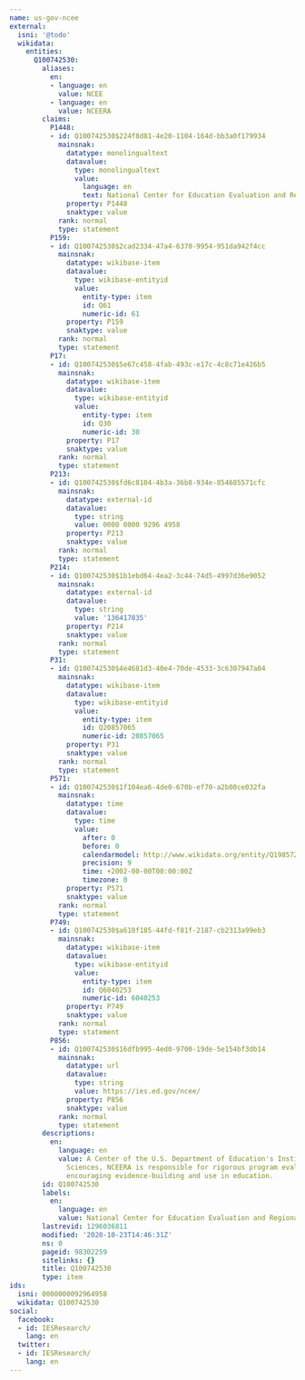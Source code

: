 ```yaml
---
name: us-gov-ncee
external:
  isni: '@todo'
  wikidata:
    entities:
      Q100742530:
        aliases:
          en:
          - language: en
            value: NCEE
          - language: en
            value: NCEERA
        claims:
          P1448:
          - id: Q100742530$224f8d81-4e20-1104-164d-bb3a0f179934
            mainsnak:
              datatype: monolingualtext
              datavalue:
                type: monolingualtext
                value:
                  language: en
                  text: National Center for Education Evaluation and Regional Assistance
              property: P1448
              snaktype: value
            rank: normal
            type: statement
          P159:
          - id: Q100742530$2cad2334-47a4-6370-9954-951da942f4cc
            mainsnak:
              datatype: wikibase-item
              datavalue:
                type: wikibase-entityid
                value:
                  entity-type: item
                  id: Q61
                  numeric-id: 61
              property: P159
              snaktype: value
            rank: normal
            type: statement
          P17:
          - id: Q100742530$5e67c458-4fab-493c-e17c-4c8c71e426b5
            mainsnak:
              datatype: wikibase-item
              datavalue:
                type: wikibase-entityid
                value:
                  entity-type: item
                  id: Q30
                  numeric-id: 30
              property: P17
              snaktype: value
            rank: normal
            type: statement
          P213:
          - id: Q100742530$fd6c8104-4b3a-36b8-934e-854685571cfc
            mainsnak:
              datatype: external-id
              datavalue:
                type: string
                value: 0000 0000 9296 4958
              property: P213
              snaktype: value
            rank: normal
            type: statement
          P214:
          - id: Q100742530$1b1ebd64-4ea2-3c44-74d5-4997d36e9052
            mainsnak:
              datatype: external-id
              datavalue:
                type: string
                value: '136417835'
              property: P214
              snaktype: value
            rank: normal
            type: statement
          P31:
          - id: Q100742530$4e4681d3-40e4-70de-4533-3c6307947a04
            mainsnak:
              datatype: wikibase-item
              datavalue:
                type: wikibase-entityid
                value:
                  entity-type: item
                  id: Q20857065
                  numeric-id: 20857065
              property: P31
              snaktype: value
            rank: normal
            type: statement
          P571:
          - id: Q100742530$1f104ea6-4de0-670b-ef70-a2b08ce032fa
            mainsnak:
              datatype: time
              datavalue:
                type: time
                value:
                  after: 0
                  before: 0
                  calendarmodel: http://www.wikidata.org/entity/Q1985727
                  precision: 9
                  time: +2002-00-00T00:00:00Z
                  timezone: 0
              property: P571
              snaktype: value
            rank: normal
            type: statement
          P749:
          - id: Q100742530$a610f185-44fd-f81f-2187-cb2313a99eb3
            mainsnak:
              datatype: wikibase-item
              datavalue:
                type: wikibase-entityid
                value:
                  entity-type: item
                  id: Q6040253
                  numeric-id: 6040253
              property: P749
              snaktype: value
            rank: normal
            type: statement
          P856:
          - id: Q100742530$16dfb995-4ed0-9700-19de-5e154bf3db14
            mainsnak:
              datatype: url
              datavalue:
                type: string
                value: https://ies.ed.gov/ncee/
              property: P856
              snaktype: value
            rank: normal
            type: statement
        descriptions:
          en:
            language: en
            value: A Center of the U.S. Department of Education's Institute of Education
              Sciences, NCEERA is responsible for rigorous program evaluation and
              encouraging evidence-building and use in education.
        id: Q100742530
        labels:
          en:
            language: en
            value: National Center for Education Evaluation and Regional Assistance
        lastrevid: 1296036811
        modified: '2020-10-23T14:46:31Z'
        ns: 0
        pageid: 98302259
        sitelinks: {}
        title: Q100742530
        type: item
ids:
  isni: 0000000092964958
  wikidata: Q100742530
social:
  facebook:
  - id: IESResearch/
    lang: en
  twitter:
  - id: IESResearch/
    lang: en
---
```

